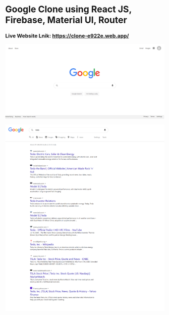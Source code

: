 # Google Clone using React JS, Firebase, Material UI, Router

### Live Website Lnik: https://clone-e922e.web.app/

![Title-image](https://github.com/nitish1310/Google-Clone/blob/master/public/google-clone1.png)

![Title-image](https://github.com/nitish1310/Google-Clone/blob/master/public/google-clone2.png)
